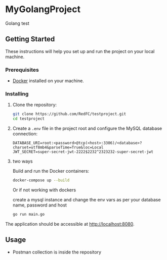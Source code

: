 # MyGolangProject

Golang test

## Getting Started

These instructions will help you set up and run the project on your local machine.

### Prerequisites

- [Docker](https://www.docker.com/) installed on your machine.

### Installing

1. Clone the repository:

    ```bash
    git clone https://github.com/RedFC/testproject.git
    cd testproject
    ```

2. Create a `.env` file in the project root and configure the MySQL database connection:

    ```env
    DATABASE_URI=root:<password>@tcp(<host>:3306)/<database>?charset=utf8mb4&parseTime=True&loc=Local
    JWT_SECRET=super-secret-jwt-2222$2232^2323232-super-secret-jwt
    ```

3. two ways

    Build and run the Docker containers:

    ```bash
    docker-compose up --build
    ```
    Or if not working with dockers

    create a mysql instance and change the env vars as per your database name, password and host

    ```bash
    go run main.go
    ```

The application should be accessible at [http://localhost:8080](http://localhost:8080).

## Usage

- Postman collection is inside the repository